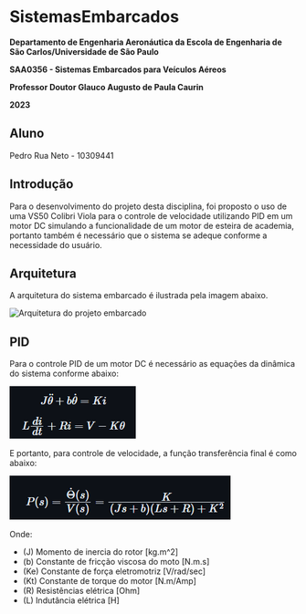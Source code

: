 # SistemasEmbarcados

**Departamento de Engenharia Aeronáutica da Escola de Engenharia de São Carlos/Universidade de São Paulo**

**SAA0356 - Sistemas Embarcados para Veículos Aéreos**

**Professor Doutor Glauco Augusto de Paula Caurin**

**2023**

## Aluno

Pedro Rua Neto - 10309441

## Introdução
Para o desenvolvimento do projeto desta disciplina, foi proposto o uso de uma VS50 Colibri Viola para o controle de velocidade utilizando PID em um motor DC simulando a funcionalidade de um motor de esteira de academia, portanto também é necessário que o sistema se adeque conforme a necessidade do usuário.

## Arquitetura

A arquitetura do sistema embarcado é ilustrada pela imagem abaixo.

![Arquitetura do projeto embarcado](https://i.ibb.co/vX0XfNx/imagem-2024-01-03-202929061.png)

## PID
Para o controle PID de um motor DC é necessário as equações da dinâmica do sistema conforme abaixo:

![Equações constitutivas de um motor DC](https://github.com/RuaPedroNeto/SistemasEmbarcados/blob/main/docs/images/EQ.png)

E portanto, para controle de velocidade, a função transferência final é como abaixo:

![Função Transferência](https://github.com/RuaPedroNeto/SistemasEmbarcados/blob/main/docs/images/TF.png)

Onde:

* (J) Momento de inercia do rotor [kg.m^2]
* (b) Constante de fricção viscosa do moto [N.m.s]
* (Ke) Constante de força eletromotriz [V/rad/sec]
* (Kt) Constante de torque do motor [N.m/Amp]
* (R) Resistências elétrica [Ohm]
* (L) Indutância elétrica [H]

##

